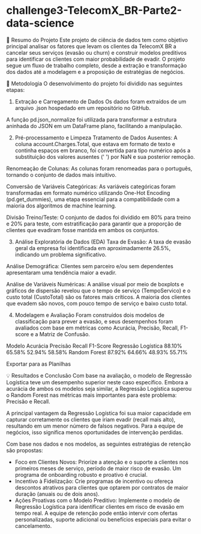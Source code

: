 # challenge3-TelecomX_BR-Parte2-data-science
📝 Resumo do Projeto
Este projeto de ciência de dados tem como objetivo principal analisar os fatores que levam os clientes da TelecomX BR a cancelar seus serviços (evasão ou churn) e construir modelos preditivos para identificar os clientes com maior probabilidade de evadir. O projeto segue um fluxo de trabalho completo, desde a extração e transformação dos dados até a modelagem e a proposição de estratégias de negócios.

🚀 Metodologia
O desenvolvimento do projeto foi dividido nas seguintes etapas:

1. Extração e Carregamento de Dados
Os dados foram extraídos de um arquivo .json hospedado em um repositório no GitHub.

A função pd.json_normalize foi utilizada para transformar a estrutura aninhada do JSON em um DataFrame plano, facilitando a manipulação.

2. Pré-processamento e Limpeza
Tratamento de Dados Ausentes: A coluna account.Charges.Total, que estava em formato de texto e continha espaços em branco, foi convertida para tipo numérico após a substituição dos valores ausentes (' ') por NaN e sua posterior remoção.

Renomeação de Colunas: As colunas foram renomeadas para o português, tornando o conjunto de dados mais intuitivo.

Conversão de Variáveis Categóricas: As variáveis categóricas foram transformadas em formato numérico utilizando One-Hot Encoding (pd.get_dummies), uma etapa essencial para a compatibilidade com a maioria dos algoritmos de machine learning.

Divisão Treino/Teste: O conjunto de dados foi dividido em 80% para treino e 20% para teste, com estratificação para garantir que a proporção de clientes que evadiram fosse mantida em ambos os conjuntos.

3. Análise Exploratória de Dados (EDA)
Taxa de Evasão: A taxa de evasão geral da empresa foi identificada em aproximadamente 26.5%, indicando um problema significativo.

Análise Demográfica: Clientes sem parceiro e/ou sem dependentes apresentaram uma tendência maior a evadir.

Análise de Variáveis Numéricas: A análise visual por meio de boxplots e gráficos de dispersão revelou que o tempo de serviço (TempoServico) e o custo total (CustoTotal) são os fatores mais críticos. A maioria dos clientes que evadem são novos, com pouco tempo de serviço e baixo custo total.

4. Modelagem e Avaliação
Foram construídos dois modelos de classificação para prever a evasão, e seus desempenhos foram avaliados com base em métricas como Acurácia, Precisão, Recall, F1-score e a Matriz de Confusão.

Modelo	Acurácia	Precisão	Recall	F1-Score
Regressão Logística	88.10%	65.58%	52.94%	58.58%
Random Forest	87.92%	64.66%	48.93%	55.71%

Exportar para as Planilhas

💡 Resultados e Conclusão
Com base na avaliação, o modelo de Regressão Logística teve um desempenho superior neste caso específico. Embora a acurácia de ambos os modelos seja similar, a Regressão Logística superou o Random Forest nas métricas mais importantes para este problema: Precisão e Recall.

A principal vantagem da Regressão Logística foi sua maior capacidade em capturar corretamente os clientes que iriam evadir (recall mais alto), resultando em um menor número de falsos negativos. Para a equipe de negócios, isso significa menos oportunidades de intervenção perdidas.

Com base nos dados e nos modelos, as seguintes estratégias de retenção são propostas:

* Foco em Clientes Novos: Priorize a atenção e o suporte a clientes nos primeiros meses de serviço, período de maior risco de evasão. Um programa de onboarding robusto e proativo é crucial.
* Incentivo à Fidelização: Crie programas de incentivo ou ofereça descontos atrativos para clientes que optarem por contratos de maior duração (anuais ou de dois anos).
* Ações Proativas com o Modelo Preditivo: Implemente o modelo de Regressão Logística para identificar clientes em risco de evasão em tempo real. A equipe de retenção pode então intervir com ofertas personalizadas, suporte adicional ou benefícios especiais para evitar o cancelamento.
